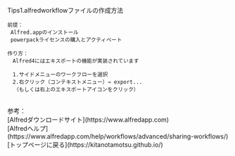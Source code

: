 Tips1.alfredworkflowファイルの作成方法
```
前提：
 Alfred.appのインストール
 powerpackライセンスの購入とアクティベート

作り方：
　Alfred4にはエキスポートの機能が実装されています
 
　1.サイドメニューのワークフローを選択
　2.右クリック（コンテキストメニュー）→ export...
  （もしくは右上のエキスポートアイコンをクリック）
```
<br>
参考：
<br>
  [Alfredダウンロードサイト](https://www.alfredapp.com)
<br>  
  [Alfredヘルプ](https://www.alfredapp.com/help/workflows/advanced/sharing-workflows/)
<br>
[トップページに戻る](https://kitanotamotsu.github.io/)
